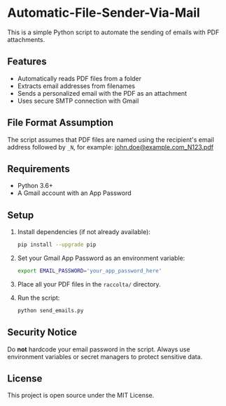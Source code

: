 # Automatic-File-Sender-Via-Mail

This is a simple Python script to automate the sending of emails with PDF attachments.

## Features

- Automatically reads PDF files from a folder
- Extracts email addresses from filenames
- Sends a personalized email with the PDF as an attachment
- Uses secure SMTP connection with Gmail

## File Format Assumption

The script assumes that PDF files are named using the recipient's email address followed by `_N`, for example: john.doe@example.com_N123.pdf

## Requirements

- Python 3.6+
- A Gmail account with an App Password

## Setup

1. Install dependencies (if not already available):
    ```bash
    pip install --upgrade pip
    ```

2. Set your Gmail App Password as an environment variable:
    ```bash
    export EMAIL_PASSWORD='your_app_password_here'
    ```

3. Place all your PDF files in the `raccolta/` directory.

4. Run the script:
    ```bash
    python send_emails.py
    ```

## Security Notice

Do **not** hardcode your email password in the script. Always use environment variables or secret managers to protect sensitive data.

## License

This project is open source under the MIT License.
